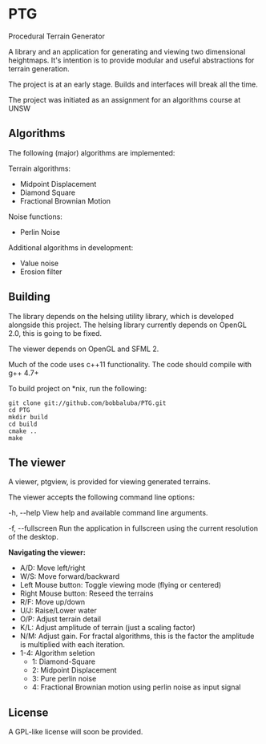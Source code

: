 PTG
===

Procedural Terrain Generator

A library and an application for generating and viewing two dimensional heightmaps.
It's intention is to provide modular and useful abstractions for terrain generation.

The project is at an early stage. Builds and interfaces will break all the time.

The project was initiated as an assignment for an algorithms course at UNSW

Algorithms
----------

The following (major) algorithms are implemented:

Terrain algorithms:
* Midpoint Displacement
* Diamond Square
* Fractional Brownian Motion

Noise functions:
* Perlin Noise

Additional algorithms in development:
* Value noise
* Erosion filter

Building
--------

The library depends on the helsing utility library, which is developed alongside this project.
The helsing library currently depends on OpenGL 2.0, this is going to be fixed.

The viewer depends on OpenGL and SFML 2.

Much of the code uses c++11 functionality. The code should compile with g++ 4.7+

To build project on *nix, run the following:

    git clone git://github.com/bobbaluba/PTG.git
    cd PTG
    mkdir build
    cd build
    cmake ..
    make

The viewer
----------------

A viewer, ptgview, is provided for viewing generated terrains.

The viewer accepts the following command line options:

-h, --help
    View help and available command line arguments.

-f, --fullscreen
    Run the application in fullscreen using the current resolution of the desktop.

**Navigating the viewer:**

* A/D: Move left/right
* W/S: Move forward/backward
* Left Mouse button: Toggle viewing mode (flying or centered)
* Right Mouse button: Reseed the terrains
* R/F: Move up/down
* U/J: Raise/Lower water
* O/P: Adjust terrain detail
* K/L: Adjust amplitude of terrain (just a scaling factor)
* N/M: Adjust gain. For fractal algorithms, this is the factor the amplitude is multiplied with each iteration.
* 1-4: Algorithm seletion
    * 1: Diamond-Square
    * 2: Midpoint Displacement
    * 3: Pure perlin noise
    * 4: Fractional Brownian motion using perlin noise as input signal


License
-------

A GPL-like license will soon be provided.
